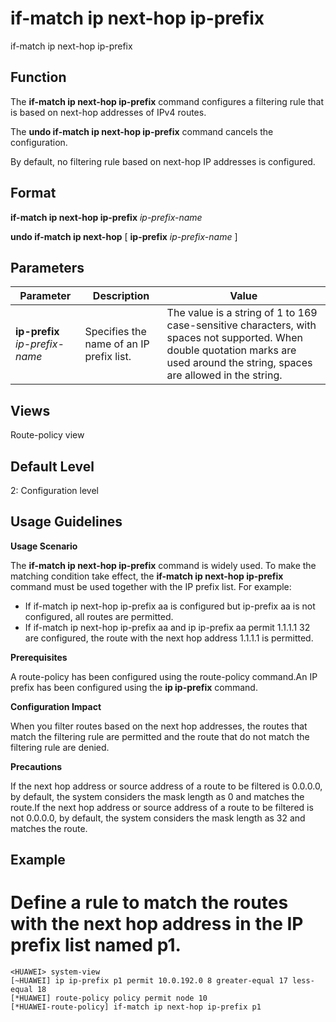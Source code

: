 if-match ip next-hop ip-prefix
==============================

if-match ip next-hop ip-prefix

Function
--------



The **if-match ip next-hop ip-prefix** command configures a filtering rule that is based on next-hop addresses of IPv4 routes.

The **undo if-match ip next-hop ip-prefix** command cancels the configuration.



By default, no filtering rule based on next-hop IP addresses is configured.


Format
------

**if-match ip next-hop ip-prefix** *ip-prefix-name*

**undo if-match ip next-hop** [ **ip-prefix** *ip-prefix-name* ]


Parameters
----------

| Parameter | Description | Value |
| --- | --- | --- |
| **ip-prefix** *ip-prefix-name* | Specifies the name of an IP prefix list. | The value is a string of 1 to 169 case-sensitive characters, with spaces not supported. When double quotation marks are used around the string, spaces are allowed in the string. |



Views
-----

Route-policy view


Default Level
-------------

2: Configuration level


Usage Guidelines
----------------

**Usage Scenario**

The **if-match ip next-hop ip-prefix** command is widely used. To make the matching condition take effect, the **if-match ip next-hop ip-prefix** command must be used together with the IP prefix list. For example:

* If if-match ip next-hop ip-prefix aa is configured but ip-prefix aa is not configured, all routes are permitted.
* If if-match ip next-hop ip-prefix aa and ip ip-prefix aa permit 1.1.1.1 32 are configured, the route with the next hop address 1.1.1.1 is permitted.

**Prerequisites**



A route-policy has been configured using the route-policy command.An IP prefix has been configured using the **ip ip-prefix** command.



**Configuration Impact**



When you filter routes based on the next hop addresses, the routes that match the filtering rule are permitted and the route that do not match the filtering rule are denied.



**Precautions**



If the next hop address or source address of a route to be filtered is 0.0.0.0, by default, the system considers the mask length as 0 and matches the route.If the next hop address or source address of a route to be filtered is not 0.0.0.0, by default, the system considers the mask length as 32 and matches the route.




Example
-------

# Define a rule to match the routes with the next hop address in the IP prefix list named p1.
```
<HUAWEI> system-view
[~HUAWEI] ip ip-prefix p1 permit 10.0.192.0 8 greater-equal 17 less-equal 18
[*HUAWEI] route-policy policy permit node 10
[*HUAWEI-route-policy] if-match ip next-hop ip-prefix p1

```